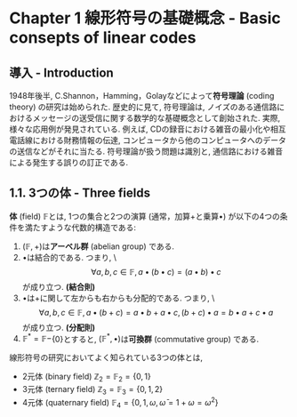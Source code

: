 # Chapter 1 線形符号の基礎概念 - Basic consepts of linear codes

## 導入 - Introduction

1948年後半, C.Shannon，Hamming，Golayなどによって**符号理論** (coding theory) の研究は始められた.
歴史的に見て, 符号理論は, ノイズのある通信路におけるメッセージの送受信に関する数学的な基礎概念として創始された.
実際, 様々な応用例が発見されている. 例えば, CDの録音における雑音の最小化や相互電話線における財務情報の伝達, コンピュータから他のコンピュータへのデータの送信などがそれに当たる. 符号理論が扱う問題は識別と, 通信路における雑音による発生する誤りの訂正である.

## 1.1. 3つの体 - Three fields

**体** (field) $\mathbb{F}$とは, 1つの集合と2つの演算 (通常，加算$+$と乗算$\bullet$) が以下の4つの条件を満たすような代数的構造である:
1. $(\mathbb{F}, +)$は**アーベル群** (abelian group) である.
2. $\bullet$は結合的である. つまり, \\
$$
\forall a, b, c \in \mathbb{F}, a \bullet (b \bullet c) = (a \bullet b) \bullet c
$$
が成り立つ. **(結合則)**
3. $\bullet$は$+$に関して左からも右からも分配的である. つまり, \\
$$
\forall a, b, c \in \mathbb{F}, a \bullet (b+c) = a \bullet b + a \bullet c, (b+c) \bullet a = b \bullet a + c \bullet a
$$
が成り立つ. **(分配則)**
4. $\mathbb{F}^{\ast} = \mathbb{F}-${$0$}とすると, $(\mathbb{F}^{\ast}, \bullet)$は**可換群** (commutative group) である.


線形符号の研究においてよく知られている3つの体とは, 
- 2元体 (binary field) $\mathbb Z_2 = \mathbb{F}_2 = \{0, 1\}$
- 3元体 (ternary field) $\mathbb Z_3 = \mathbb{F}_3 = \{0, 1, 2\}$
- 4元体 (quaternary field) $\mathbb{F}_4 = \{0, 1, \omega, \bar{\omega} = 1 + \omega = \omega^2\}$
